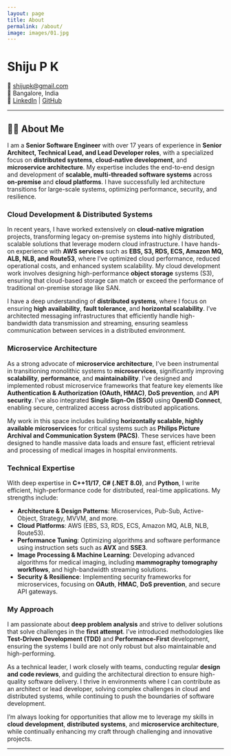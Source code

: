 ```yaml
---
layout: page
title: About
permalink: /about/
image: images/01.jpg
---
```


# Shiju P K

📧 [shijupk@gmail.com](mailto:shijupk@gmail.com)  
📍 Bangalore, India  
🔗 [LinkedIn](https://in.linkedin.com/in/shijupk) | [GitHub](https://github.com/shijupk)

---

## 👨‍💻 About Me

I am a **Senior Software Engineer** with over 17 years of experience in **Senior Architect, Technical Lead, and Lead Developer roles**, with a specialized focus on **distributed systems**, **cloud-native development**, and **microservice architecture**. My expertise includes the end-to-end design and development of **scalable, multi-threaded software systems** across **on-premise** and **cloud platforms**. I have successfully led architecture transitions for large-scale systems, optimizing performance, security, and resilience.

### Cloud Development & Distributed Systems

In recent years, I have worked extensively on **cloud-native migration** projects, transforming legacy on-premise systems into highly distributed, scalable solutions that leverage modern cloud infrastructure. I have hands-on experience with **AWS services** such as **EBS, S3, RDS, ECS, Amazon MQ, ALB, NLB, and Route53**, where I’ve optimized cloud performance, reduced operational costs, and enhanced system scalability. My cloud development work involves designing high-performance **object storage** systems (S3), ensuring that cloud-based storage can match or exceed the performance of traditional on-premise storage like SAN.

I have a deep understanding of **distributed systems**, where I focus on ensuring **high availability**, **fault tolerance**, and **horizontal scalability**. I’ve architected messaging infrastructures that efficiently handle high-bandwidth data transmission and streaming, ensuring seamless communication between services in a distributed environment.

### Microservice Architecture

As a strong advocate of **microservice architecture**, I’ve been instrumental in transitioning monolithic systems to **microservices**, significantly improving **scalability**, **performance**, and **maintainability**. I’ve designed and implemented robust microservice frameworks that feature key elements like **Authentication & Authorization (OAuth, HMAC)**, **DoS prevention**, and **API security**. I’ve also integrated **Single Sign-On (SSO)** using **OpenID Connect**, enabling secure, centralized access across distributed applications.

My work in this space includes building **horizontally scalable, highly available microservices** for critical systems such as **Philips Picture Archival and Communication System (PACS)**. These services have been designed to handle massive data loads and ensure fast, efficient retrieval and processing of medical images in hospital environments.

### Technical Expertise

With deep expertise in **C++11/17**, **C# (.NET 8.0)**, and **Python**, I write efficient, high-performance code for distributed, real-time applications. My strengths include:

- **Architecture & Design Patterns**: Microservices, Pub-Sub, Active-Object, Strategy, MVVM, and more.
- **Cloud Platforms**: AWS (EBS, S3, RDS, ECS, Amazon MQ, ALB, NLB, Route53).
- **Performance Tuning**: Optimizing algorithms and software performance using instruction sets such as **AVX** and **SSE3**.
- **Image Processing & Machine Learning**: Developing advanced algorithms for medical imaging, including **mammography tomography workflows**, and high-bandwidth streaming solutions.
- **Security & Resilience**: Implementing security frameworks for microservices, focusing on **OAuth**, **HMAC**, **DoS prevention**, and secure API gateways.

### My Approach

I am passionate about **deep problem analysis** and strive to deliver solutions that solve challenges in the **first attempt**. I’ve introduced methodologies like **Test-Driven Development (TDD)** and **Performance-First** development, ensuring the systems I build are not only robust but also maintainable and high-performing.

As a technical leader, I work closely with teams, conducting regular **design and code reviews**, and guiding the architectural direction to ensure high-quality software delivery. I thrive in environments where I can contribute as an architect or lead developer, solving complex challenges in cloud and distributed systems, while continuing to push the boundaries of software development.

I’m always looking for opportunities that allow me to leverage my skills in **cloud development**, **distributed systems**, and **microservice architecture**, while continually enhancing my craft through challenging and innovative projects.

---

